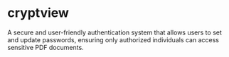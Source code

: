 # cryptview
A secure and user-friendly authentication system that allows users to set and update passwords, ensuring only authorized individuals can access sensitive PDF documents.
